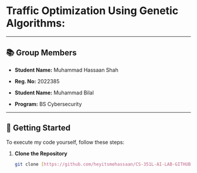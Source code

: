 # Traffic Optimization Using Genetic Algorithms: 


---

## 📚 **Group Members**

- **Student Name:** Muhammad Hassaan Shah
- **Reg. No:** 2022385

- **Student Name:** Muhammad Bilal 
- **Program:** BS Cybersecurity  
 
 

---

## 🔧 **Getting Started**

To execute my code yourself, follow these steps:

1. **Clone the Repository**  
   ```bash
   git clone [https://github.com/heyitsmehassaan/CS-351L-AI-LAB-GITHUB-REPOSITORY-2022385.git](https://github.com/heyitsmehassaan/Traffic-Optimization-Using-Genetic-Algorithms-
   ```


